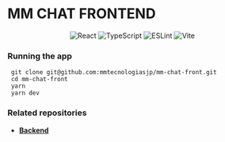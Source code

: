 # MM CHAT FRONTEND
<div align='center'>

![React](https://img.shields.io/badge/react-%2320232a.svg?style=for-the-badge&logo=react&logoColor=%2361DAFB)
![TypeScript](https://img.shields.io/badge/typescript-%23007ACC.svg?style=for-the-badge&logo=typescript&logoColor=white)
![ESLint](https://img.shields.io/badge/ESLint-4B3263?style=for-the-badge&logo=eslint&logoColor=white)
![Vite](https://img.shields.io/badge/vite-%23646CFF.svg?style=for-the-badge&logo=vite&logoColor=white)
</div>

### Running the app

```
 git clone git@github.com:mmtecnologiasjp/mm-chat-front.git
 cd mm-chat-front
 yarn
 yarn dev
```

### Related repositories
* [**Backend**](git@github.com:mmtecnologiasjp/mm-chat-front.git)